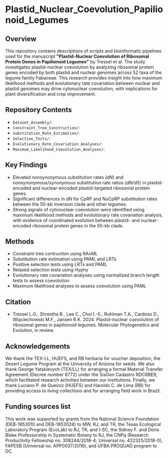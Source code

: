 # Plastid_Nuclear_Coevolution_Papilionoid_Legumes
## Overview
This repository contains descriptions of scripts and bioinformatic pipelines used for the manuscript **"Plastid-Nuclear Coevolution of Ribosomal Protein Genes in Papilionoid Legumes"** by Tressel et al. The study investigates plastid-nuclear coevolution by analyzing ribosomal protein genes encoded by both plastid and nuclear genomes across 52 taxa of the legume family Fabaceae. This research provides insight into how maximum likelihood methods and evolutionary rate covariation between nuclear and plastid genomes may drive cytonuclear coevolution, with implications for plant diversification and crop improvement. 

## Repository Contents
- ```Dataset_Assembly/```: 
- ```Constraint_Tree_Construction/```: 
- ```Substitution_Rate_Estimation/```:
- ```Selection_Tests/```:
- ```Evolutionary_Rate_Covariation_Analyses/```:
- ```Maximum_Likelihood_Coevolution_Analyses/```:

## Key Findings
- Elevated nonsynonymous substitution rates (*dN*) and nonsynonymous/synonymous substitution rate ratios (*dN/dS*) in plastid-encoded and nuclear-encoded plastid-targeted ribosomal protein genes.
- Significant differences in *dN* for CpRP and NuCpRP substitution rates between the 50-kb inversion clade and other legumes.
- Strong signals of cytonuclear coevolution were identified using maximum likelihood methods and evolutionary rate covariation analysis, with evidence of coordinated evolution between plastid- and nuclear-encoded ribosomal protein genes in the 50-kb clade.

## Methods
- Constraint tree contruction using RAxML
- Substitution rate estimation using PAML and LRTs
- Positive selection tests using LRTs and PAML
- Relaxed selection tests using Hyphy
- Evolutionary rate covariation analyses using normalized branch length tests to assess coevolution
- Maximum likelihood analyses to assess coevolution using PAML

## Citation
- Tressel L.G., Shrestha B., Lee C., Choi I.-S., Ruhlman T.A., Cardoso D., Wojciechowski M.F., Jansen R.K. 2024. Plastid-nuclear coevolution of ribosomal genes in papilionoid legumes.  Molecular Phylogenetics and Evolution, in review.

## Acknowledgements
We thank the TEX-LL, HUEFS, and RB herbaria for voucher deposition, the Desert Legume Program at the University of Arizona for seeds.  We also thank George Yatskievych (TEX/LL) for arranging a formal Material Transfer Agreement (Decree number 8772) under the SisGen Cadastro RDC6BE9, which facilitated research activities between our institutions. Finally, we thank Luciano P. de Queiroz (HUEFS) and Haroldo C. de Lima (RB) for providing access to living collections and for arranging field work in Brazil.

## Funding sources list
This work was supported by grants from the National Science Foundation (DEB-1853010 and DEB-1853024) to MW, RJ, and TR, the Texas Ecological Laboratory Program (EcoLab) to RJ, TR, and I-SC, the Sidney F. and Doris Blake Professorship in Systematic Botany to RJ, the CNPq (Research Productivity Fellowship no. 308244/2018-4; Universal no. 422325/2018-0), FAPESB (Universal no. APP0037/2016), and UFBA PROQUAD program to DC.
